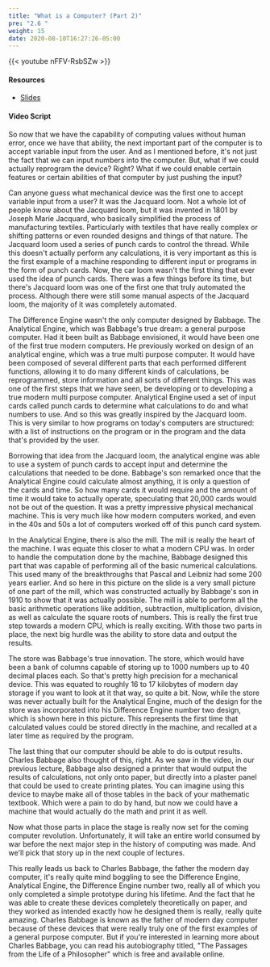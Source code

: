```yaml
---
title: "What is a Computer? (Part 2)"
pre: "2.6 "
weight: 15
date: 2020-08-10T16:27:26-05:00
---
```


{{< youtube nFFV-RsbSZw >}}

#### Resources

* [Slides](slides/2-Early-Computing-Machines.pdf)

#### Video Script

So now that we have the capability of computing values without human error, once we have that ability, the next important part of the computer is to accept variable input from the user. And as I mentioned before, it's not just the fact that we can input numbers into the computer. But, what if we could actually reprogram the device? Right? What if we could enable certain features or certain abilities of that computer by just pushing the input? 

Can anyone guess what mechanical device was the first one to accept variable input from a user? It was the Jacquard loom. Not a whole lot of people know about the Jacquard loom, but it was invented in 1801 by Joseph Marie Jacquard, who basically simplified the process of manufacturing textiles. Particularly with textiles that have really complex or shifting patterns or even rounded designs and things of that nature. The Jacquard loom used a series of punch cards to control the thread. While this doesn't actually perform any calculations, it is very important as this is the first example of a machine responding to different input or programs in the form of punch cards. Now, the car loom wasn't the first thing that ever used the idea of punch cards. There was a few things before its time, but there's Jacquard loom was one of the first one that truly automated the process. Although there were still some manual aspects of the Jacquard loom, the majority of it was completely automated. 

The Difference Engine wasn't the only computer designed by Babbage. The Analytical Engine, which was Babbage's true dream: a general purpose computer. Had it been built as Babbage envisioned, it would have been one of the first true modern computers. He previously worked on design of an analytical engine, which was a true multi purpose computer. It would have been composed of several different parts that each performed different functions, allowing it to do many different kinds of calculations, be reprogrammed, store information and all sorts of different things. This was one of the first steps that we have seen, be developing or to developing a true modern multi purpose computer. Analytical Engine used a set of input cards called punch cards to determine what calculations to do and what numbers to use. And so this was greatly inspired by the Jacquard loom. This is very similar to how programs on today's computers are structured: with a list of instructions on the program or in the program and the data that's provided by the user.

 Borrowing that idea from the Jacquard loom, the analytical engine was able to use a system of punch cards to accept input and determine the calculations that needed to be done. Babbage's son remarked once that the Analytical Engine could calculate almost anything, it is only a question of the cards and time. So how many cards it would require and the amount of time it would take to actually operate, speculating that 20,000 cards would not be out of the question. It was a pretty impressive physical mechanical machine. This is very much like how modern computers worked, and even in the 40s and 50s a lot of computers worked off of this punch card system. 
 
 In the Analytical Engine, there is also the mill. The mill is really the heart of the machine. I was equate this closer to what a modern CPU was. In order to handle the computation done by the machine, Babbage designed this part that was capable of performing all of the basic numerical calculations. This used many of the breakthroughs that Pascal and Leibniz had some 200 years earlier. And so here in this picture on the slide is a very small picture of one part of the mill, which was constructed actually by Babbage's son in 1910 to show that it was actually possible. The mill is able to perform all the basic arithmetic operations like addition, subtraction, multiplication, division, as well as calculate the square roots of numbers. This is really the first true step towards a modern CPU, which is really exciting. With those two parts in place, the next big hurdle was the ability to store data and output the results. 
 
 The store was Babbage's true innovation. The store, which would have been a bank of columns capable of storing up to 1000 numbers up to 40 decimal places each. So that's pretty high precision for a mechanical device. This was equated to roughly 16 to 17 kilobytes of modern day storage if you want to look at it that way, so quite a bit. Now, while the store was never actually built for the Analytical Engine, much of the design for the store was incorporated into his Difference Engine number two design, which is shown here in this picture. This represents the first time that calculated values could be stored directly in the machine, and recalled at a later time as required by the program. 
 
 The last thing that our computer should be able to do is output results. Charles Babbage also thought of this, right. As we saw in the video, in our previous lecture, Babbage also designed a printer that would output the results of calculations, not only onto paper, but directly into a plaster panel that could be used to create printing plates. You can imagine using this device to maybe make all of those tables in the back of your mathematic textbook. Which were a pain to do by hand, but now we could have a machine that would actually do the math and print it as well. 
 
 Now what those parts in place the stage is really now set for the coming computer revolution. Unfortunately, it will take an entire world consumed by war before the next major step in the history of computing was made. And we'll pick that story up in the next couple of lectures. 
 
 This really leads us back to Charles Babbage, the father the modern day computer, it's really quite mind boggling to see the Difference Engine, Analytical Engine, the Difference Engine number two, really all of which you only completed a simple prototype during his lifetime. And the fact that he was able to create these devices completely theoretically on paper, and they worked as intended exactly how he designed them is really, really quite amazing. Charles Babbage is known as the father of modern day computer because of these devices that were really truly one of the first examples of a general purpose computer. But if you're interested in learning more about Charles Babbage, you can read his autobiography titled, "The Passages from the Life of a Philosopher" which is free and available online. 
